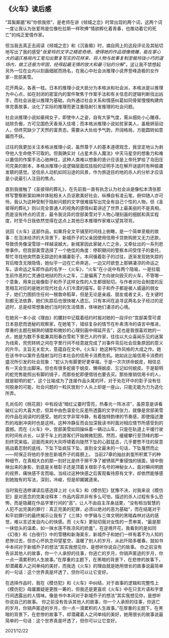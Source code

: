 

## 《火车》读后感

  “耳鬓厮磨”和”你侬我侬”，是老师在讲《倾城之恋》时常出现的两个词，这两个词一度让我认为张爱玲是位像杜拉斯一样吹捧“情欲孵化着青春，也推动着它的死亡”的纯正爱情作家。

但当我去真正去阅读《倾城之恋》和《沉香屑》时，摘自网上的这段评论及其贴切地写出了我的感受“*张爱玲的文字之精密奇绝，使得她的作品很像微雕，能在掌心大的逼仄格局内工笔勾出繁复写实的花样来，将人物与故事复制至极玲珑小巧的道场内，做工还极为牢固，经得起最无情的放大和最刁钻的分解*”。这让我不禁想起另外一位在业内以刻画细腻而扬名，在我心中社会派推理小说界登峰造极的女作家--宫部美雪。

花开两朵，各表一枝。日本的推理小说大抵分为本格派和社会派，本格派是以推理为中心点，如在封闭的密室内的案件聚焦于作案手法和有关信息的逻辑判断找出凶手，而社会派是以推理为基础，向外通过社会关系和情感纠葛如同骨架慢慢构建肉体完善故事，淡化了实际的推理而更注重隐射引发推理的社会问题。

社会派推理小说如豪阀女子，即使中人之姿，自有大家气度，需从细处小心雕琢，祛除负傲，方可见国色天香渐入佳境；而本格派推理小说如贫家美人，虽极妍丽动人，但终究缺少了天然的富贵态，需要从大处给予气韵，开阔格局，方能圆转如意媚而不妖。

过往的我更加关注本格派推理小说，虽然尊于人的基本道德观念，我坚定地认为剥夺他人生命绝不可取的。但我确实对《占星术杀人魔法》中天马星空的想象力和难以置信的作案手法心驰神往，这种人类难以想象的诡计应该是上帝托梦给了岛田庄司完美的剧本，本格派推理小说逻辑层面炫技般的证明手法在解开谜底时有种振聋发聩的感觉。坚信杀人动机如同沿途的风景，作为旅途目的地的杀人的分析才应该是小说最引人注目的焦点。

直到我接触了《圣彼得的葬礼》，在先前我一直有执念认为社会派是像松本清张那样写警察断案如神并体贴相关人员讴歌美好社会，纵横自有凌云笔，俯仰随人亦可怜，我认为这种受制于隐射问题的文字很难描写出完全有自己个性的人物。但《圣彼得的葬礼》则以完全普通人的视角的感情纠葛讲述了世界上最美丽的不是真相，而是没有终点的谎言，最令我诧异的宫部美雪对于人物心理刻画的细腻和真实程度，时至今日我依然觉得在这点上其他日本推理作家难以望其项背。

说回《火车》这部作品，如果将全文平铺至时间线上俯瞰，是一个简单至极的故事：在泡沫经济的大背景下，新城乔子的父亲因使用信用卡贷款购房又无力还款，导致债务像滚雪球一样越滚越大，新城家因此家破人亡之余，又牵扯出的一系列悲惨事件。但宫部美雪选择了一个绝佳的角度：停职期间的警察本间受侄子的委托，帮忙寻找他突然杳无踪迹的未婚妻彰子。本间循着彰子的过往，逐渐发现她失踪的背后暗含无限隐情，她似乎一边在亡命奔逃，一边又时欲登上那辆凄凉的命运之车。该命运之车即作品的名字--《火车》，“火车”在小说中有两个隐喻，一是拉载生前作恶的亡灵通往地狱的烈火之车，二是偏离了方向驶向毁灭的火车，不管哪一个意象，用来比喻像彰子和乔子这样女性的人生都很贴切。与作者对社会制度的反思相互对应的是她对现代社会人们冷漠的描写。彰子和乔子都是被人威逼的弱女子，她们力图抓住任何一根救命稻草，但是无论是亲戚、朋友或者丈夫，在关键时刻都无法依靠，她们失踪后也很快被人遗忘。只有本间在追寻这两名女子经过的足迹时，总是经常想象她们当时的生活情景，体味她们凄凉的心境。

在她另一本小说《理由》的腰封中记载着纽约时报对她的一段评价“宫部美雪可谓日本慈悲而诡秘的观察家，在她笔下，错综复杂的情节在朴素清冷的语言中推进，厚重的主题在娴熟的铺垫和微妙的心理刻画中绵延开去”，这也是我很喜欢她的一点，她是为数不多能兼具阳春白雪和下里巴人的作家，往往以大众喜闻乐见的迷案为线索，兜兜转转之间在字里行间不经意就完成了对事件背后社会现象原因的意义的升华。主旨无关宏大，意蕴自在文中。《火车》她这种写作风格的大成之作。她在该书中以案件去隐射当时日本社会的信用卡消费危机。她如此比喻信用卡消费的盛况所引发的社会现象：“蛇认为有脚更好更幸福，于是一次次拼命蜕皮，相信总有一天会生出脚来。但也有很多蛇疲于蜕皮、懒得蜕皮、忘记如何蜕皮。于是聪明的蛇兜售能照出有脚的镜子，而那些蛇即便借钱也要去买。那些推销信用卡的人，就是聪明的蛇”，这个比喻成为了连接作品头尾的环，对于处在环中的彰子没有任何脱身的可能，社会问题的一粒灰放到个人头上却是一座山，只能无能为力为造化所弄。

孔尚任的《桃花扇》中有段话“暗红尘霎时雪亮，热春光一阵冰凉”，虽原意是讲看破红尘的大喜大悲，但其中由色温变化反差所透露的文字的张力，就像是宫部美雪的作品在阅读时的感受。她的文字非常冷静，有着独特韵律的节奏感，即使描述激烈的戏剧冲突时也是这样。这种冷静反而会加深我读书时面对相应情节所感受到的震撼。而在《火车》中，宫部美雪如同操纵着一辆过山车，只是在轨道上平缓行驶的时间有点长，以至于车上的游客们开始微微犯困，然而，缓缓攀行至顶峰的那一刻终究来临，迎面而来的大风呼啸着向陡然下坠的心脏猛击，几乎要憋不住的尿意挑战着忍耐的底线，下坠下坠疯狂下坠，直到全文最末的一句话，下坠戛然而止——阿保正将他的手放在新城乔子的肩膀上。                     当前27章的抽丝剥茧所积累下的种种细节，在真相大白的那一刻好比是终于擦干净了被锈斑严重侵蚀的镜面，镜中倒映出来的身影，到底是关根彰子还是顶着关根彰子名号的神秘女人，面对瞬间明朗的视界，痛快感不言而喻。当经过这种快感之后客观看待原有文字，却依然能够感到她独有的写法，深刻，冷峻，但是却娓娓道来。

当时我在选修课读后感选择上对《火车》和《模仿犯》犹豫不决，对我来说《模仿犯》是对恶念的完美诠释本：作品内容并非有多么可怕，描述的杀人过程有多么恐怖，而是隐藏在作品字里行间的“恶”，让人不由自主浑身战栗，“没有相当智慧的人犯不出完美的罪行：真正完美的犯罪，必须以绝对的恶为基础”，而在结尾对于和平初罪行的最终揭示让我有了《三体》中罗辑与三体文明的黑暗森林对话的感觉，难以言述发自内心的快感。而《火车》更贴切我对女性的一贯审美，“最是那一抹低头的温柔，如一抹水莲不胜凉风的娇羞”，在逆境开花，我看到的是如同《幻夜》和《白夜行》中的雪穗和新海美东，新城乔子和她们一样有着不为人知的悲惨过去，但亦心怀执念仰望星空，温暖了别人的岁月，从此阡陌多暖春。就如书中本间对于新城乔子的想法“其实我想见你，是想听你说自己的故事。 你之前没有告诉其他人的故事，你一个人承担的往事，你逃亡的岁月，你销声匿迹的岁月，你一点一滴累积的人生故事。”在厚重的主题下，在黑暗的背景下，在悲惨的故事下，却潜藏着人之间单纯的美好，而我选《火车》的理由就是她用很长的故事说最简单的一句话：这个世界真是坏透了，但你可以让它变好。

在选择作品时，我在《模仿犯》和《火车》中纠结，对于故事的逻辑和完整性上《模仿犯》毋庸置疑是更胜一筹的，但我还是更喜欢《火车》中在只言片语和字里行间透露出的人情味。像是书中本间对于新城乔子的想法“其实我想见你，是想听你说自己的故事。 你之前没有告诉其他人的故事，你一个人承担的往事，你逃亡的岁月，你销声匿迹的岁月，你一点一滴累积的人生故事。”在厚重的主题下，在黑暗的背景下，在悲惨的故事下，却潜藏着人之间单纯的美好，她用很长的故事说最简单的一句话：这个世界真是坏透了，但你可以让它变好。

2021/12/22 